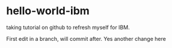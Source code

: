 # hello-world-ibm
taking tutorial on github to refresh myself for IBM.

First edit in a branch, will commit after.
Yes another change here

